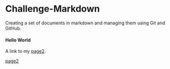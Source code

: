 # Challenge-Markdown
Creating a set of documents in markdown and managing them using Git and GitHub.

#### Hello World

A link to my [page2](/Challege-Markdown/Practice.md).

[page2]()
